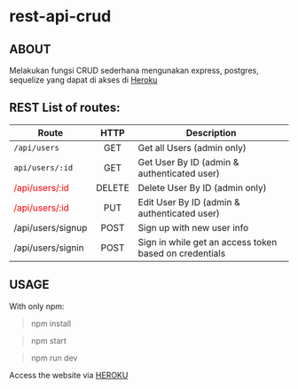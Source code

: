# rest-api-crud

## ABOUT

Melakukan fungsi CRUD sederhana mengunakan express, postgres, sequelize yang dapat di akses di <a href="rest-api-crud-p2w1d1.herokuapp.com/api/users/">
Heroku</a>

## REST List of routes:

| Route | HTTP | Description |
| ----- |:-----:| --------|
| `/api/users`| GET | Get all Users (admin only) |
| `api/users/:id` | GET | Get User By ID (admin & authenticated user) |
| <span style="color:red">/api/users/:id</span> | DELETE | Delete User By ID (admin only) |
| <span style="color:red">/api/users/:id</span> | PUT | Edit User By ID (admin & authenticated user) |
| /api/users/signup | POST | Sign up with new user info |
| /api/users/signin | POST | Sign in while get an access token based on credentials |

## USAGE

With only npm:
>npm install

>npm start

>npm run dev

Access the website via <a href="https://rest-api-crud-p2w1d1.herokuapp.com/api/users">HEROKU</a>
